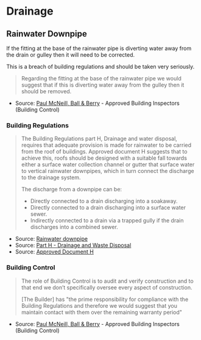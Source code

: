 # Drainage

## Rainwater Downpipe

If the fitting at the base of the rainwater pipe is diverting water away from the drain or gulley then it will need to be corrected.

This is a breach of building regulations and should be taken very seriously.

> Regarding the fitting at the base of the rainwater pipe we would suggest that if this is diverting water away from the gulley then it should be removed.

* Source: [Paul McNeill, Ball & Berry](https://ballandberry.co.uk/meet-the-team/paul-mcneill/) - Approved Building Inspectors (Building Control)

### Building Regulations

> The Building Regulations part H, Drainage and water disposal, requires that adequate provision is made for rainwater to be carried from the roof of buildings. Approved document H suggests that to achieve this, roofs should be designed with a suitable fall towards either a surface water collection channel or gutter that surface water to vertical rainwater downpipes, which in turn connect the discharge to the drainage system.
>
> The discharge from a downpipe can be:
> - Directly connected to a drain discharging into a soakaway.
> - Directly connected to a drain discharging into a surface water sewer.
> - Indirectly connected to a drain via a trapped gully if the drain discharges into a combined sewer.

* Source: [Rainwater downpipe](https://www.designingbuildings.co.uk/wiki/Rainwater_downpipe)
* Source: [Part H - Drainage and Waste Disposal](https://www.planningportal.co.uk/info/200135/approved_documents/71/part_h_-_drainage_and_waste_disposal)
* Source: [Approved Document H](https://assets.publishing.service.gov.uk/government/uploads/system/uploads/attachment_data/file/442889/BR_PDF_AD_H_2015.pdf)

### Building Control

> The role of Building Control is to audit and verify construction and to that end we don’t specifically oversee every aspect of construction.
> 
> [The Builder] has "the prime responsibility for compliance with the Building Regulations and therefore we would suggest that you maintain contact with them over the remaining warranty period"

* Source: [Paul McNeill, Ball & Berry](https://ballandberry.co.uk/meet-the-team/paul-mcneill/) - Approved Building Inspectors (Building Control)
